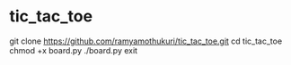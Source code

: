 # tic_tac_toe
git clone https://github.com/ramyamothukuri/tic_tac_toe.git
cd tic_tac_toe
chmod +x board.py
./board.py
exit
